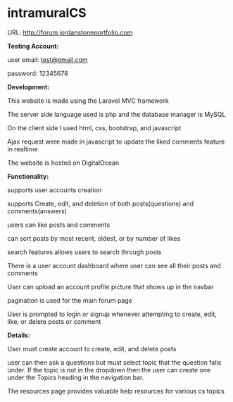 # intramuralCS


URL: http://forum.jordanstoneportfolio.com

**Testing Account:**

user email: test@gmail.com 

password: 12345678


**Development:**

This website is made using the Laravel MVC framework

The server side language used is php and the database manager is MySQL

On the client side I used html, css, bootstrap, and javascript

Ajax request were made in javascript to update the liked comments feature in realtime

The website is hosted on DigitalOcean


**Functionality:**

supports user accounts creation

supports Create, edit, and deletion of both posts(questions) and comments(answers)

users can like posts and comments

can sort posts by most recent, oldest, or by number of likes

search features allows users to search through posts

There is a user account dashboard where user can see all their posts and comments

User can upload an account profile picture that shows up in the navbar

pagination is used for the main forum page

User is prompted to login or signup whenever attempting to create, edit, like, or delete posts or comment


**Details:**

User must create account to create, edit, and delete posts

user can then ask a questions but must select topic that the question falls under. If the topic is not in the dropdown then the user can create one under the Topics heading in the navigation bar.

The resources page provides valuable help resources for various cs topics


